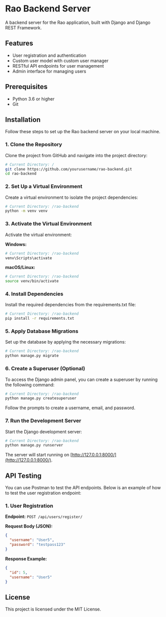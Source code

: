 # Rao Backend Server

A backend server for the Rao application, built with Django and Django REST Framework.

## Features

- User registration and authentication
- Custom user model with custom user manager
- RESTful API endpoints for user management
- Admin interface for managing users

## Prerequisites

- Python 3.6 or higher
- Git

## Installation

Follow these steps to set up the Rao backend server on your local machine.

### 1. Clone the Repository

Clone the project from GitHub and navigate into the project directory:

```bash
# Current Directory: /
git clone https://github.com/yourusername/rao-backend.git
cd rao-backend
```

### 2. Set Up a Virtual Environment

Create a virtual environment to isolate the project dependencies:

```bash
# Current Directory: /rao-backend
python -m venv venv
```

### 3. Activate the Virtual Environment

Activate the virtual environment:

**Windows:**

```bash
# Current Directory: /rao-backend
venv\Scripts\activate
```

**macOS/Linux:**

```bash
# Current Directory: /rao-backend
source venv/bin/activate
```

### 4. Install Dependencies

Install the required dependencies from the requirements.txt file:

```bash
# Current Directory: /rao-backend
pip install -r requirements.txt
```

### 5. Apply Database Migrations

Set up the database by applying the necessary migrations:

```bash
# Current Directory: /rao-backend
python manage.py migrate
```

### 6. Create a Superuser (Optional)

To access the Django admin panel, you can create a superuser by running the following command:

```bash
# Current Directory: /rao-backend
python manage.py createsuperuser
```

Follow the prompts to create a username, email, and password.

### 7. Run the Development Server

Start the Django development server:

```bash
# Current Directory: /rao-backend
python manage.py runserver
```

The server will start running on [http://127.0.0.1:8000/](http://127.0.0.1:8000/).

## API Testing

You can use Postman to test the API endpoints. Below is an example of how to test the user registration endpoint:

### 1. User Registration

**Endpoint:** `POST /api/users/register/`

**Request Body (JSON):**

```json
{
  "username": "User5",
  "password": "testpass123"
}
```

**Response Example:**

```json
{
  "id": 5,
  "username": "User5"
}
```

## License

This project is licensed under the MIT License.
